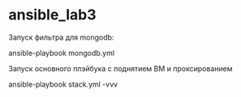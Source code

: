 # ansible_lab3

Запуск фильтра для mongodb:

ansible-playbook mongodb.yml

Запуск основного плэйбука с поднятием ВМ и проксированием

ansible-playbook stack.yml -vvv


